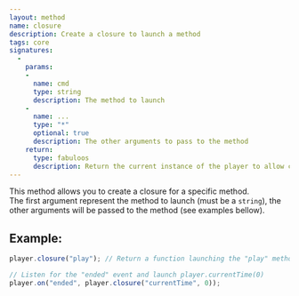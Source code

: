 ```yaml
---
layout: method
name: closure
description: Create a closure to launch a method
tags: core
signatures:
  -
    params:
    -
      name: cmd
      type: string
      description: The method to launch
    -
      name: ...
      type: "*"
      optional: true
      description: The other arguments to pass to the method
    return:
      type: fabuloos
      description: Return the current instance of the player to allow chaining
---
```


This method allows you to create a closure for a specific method.  
The first argument represent the method to launch (must be a `string`), the other arguments will be passed to the method (see examples bellow).  

## Example:
```js
player.closure("play"); // Return a function launching the "play" method

// Listen for the "ended" event and launch player.currentTime(0)
player.on("ended", player.closure("currentTime", 0));
```